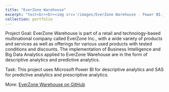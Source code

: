 ```yaml
---
title: "EverZone Warehouse"
excerpt: "test<br><br><img src='/images/EverZone Warehouse - Power BI.jpg' style='width:auto; height: 200px'> <img src='/images/EverZone Warehouse - SAS 2.jpg' style='width:auto; height: 200px'>"
collection: portfolio
---
```


Project Goal: EverZone Warehouse is part of a retail and technology-based multinational company called EverZone Inc., with a wide variety of products and services as well as offerings for various used products with tested conditions and discounts. The implementation of Business Intelligence and Big Data Analytics applied to EverZone Warehouse are in the form of descriptive analytics and predictive analytics. 

Task: This project uses Microsoft Power BI for descriptive analytics and SAS for predictive analytics and prescriptive analytics.

More: [EverZone Warehouse on GitHub](https://github.com/antonettekelly/EverZone-Warehouse)
